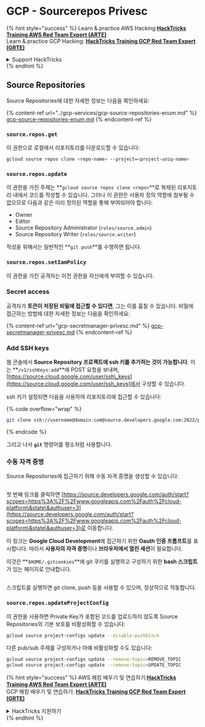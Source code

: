 # GCP - Sourcerepos Privesc

{% hint style="success" %}
Learn & practice AWS Hacking:<img src="../../../.gitbook/assets/image (1) (1) (1) (1).png" alt="" data-size="line">[**HackTricks Training AWS Red Team Expert (ARTE)**](https://training.hacktricks.xyz/courses/arte)<img src="../../../.gitbook/assets/image (1) (1) (1) (1).png" alt="" data-size="line">\
Learn & practice GCP Hacking: <img src="../../../.gitbook/assets/image (2) (1).png" alt="" data-size="line">[**HackTricks Training GCP Red Team Expert (GRTE)**<img src="../../../.gitbook/assets/image (2) (1).png" alt="" data-size="line">](https://training.hacktricks.xyz/courses/grte)

<details>

<summary>Support HackTricks</summary>

* Check the [**subscription plans**](https://github.com/sponsors/carlospolop)!
* **Join the** 💬 [**Discord group**](https://discord.gg/hRep4RUj7f) or the [**telegram group**](https://t.me/peass) or **follow** us on **Twitter** 🐦 [**@hacktricks\_live**](https://twitter.com/hacktricks_live)**.**
* **Share hacking tricks by submitting PRs to the** [**HackTricks**](https://github.com/carlospolop/hacktricks) and [**HackTricks Cloud**](https://github.com/carlospolop/hacktricks-cloud) github repos.

</details>
{% endhint %}

## Source Repositories

Source Repositories에 대한 자세한 정보는 다음을 확인하세요:

{% content-ref url="../gcp-services/gcp-source-repositories-enum.md" %}
[gcp-source-repositories-enum.md](../gcp-services/gcp-source-repositories-enum.md)
{% endcontent-ref %}

### `source.repos.get`

이 권한으로 로컬에서 리포지토리를 다운로드할 수 있습니다:
```bash
gcloud source repos clone <repo-name> --project=<project-uniq-name>
```
### `source.repos.update`

이 권한을 가진 주체는 **`gcloud source repos clone <repo>`**로 복제된 리포지토리 내에서 코드를 작성할 수 있습니다. 그러나 이 권한은 사용자 정의 역할에 첨부될 수 없으므로 다음과 같은 미리 정의된 역할을 통해 부여되어야 합니다:

* Owner
* Editor
* Source Repository Administrator (`roles/source.admin`)
* Source Repository Writer (`roles/source.writer`)

작성을 위해서는 일반적인 **`git push`**를 수행하면 됩니다.

### `source.repos.setIamPolicy`

이 권한을 가진 공격자는 이전 권한을 자신에게 부여할 수 있습니다.

### Secret access

공격자가 **토큰이 저장된 비밀에 접근할 수 있다면**, 그는 이를 훔칠 수 있습니다. 비밀에 접근하는 방법에 대한 자세한 정보는 다음을 확인하세요:

{% content-ref url="gcp-secretmanager-privesc.md" %}
[gcp-secretmanager-privesc.md](gcp-secretmanager-privesc.md)
{% endcontent-ref %}

### Add SSH keys

웹 콘솔에서 **Source Repository 프로젝트에 ssh 키를 추가하는 것이 가능합니다**. 이는 **`/v1/sshKeys:add`**에 POST 요청을 보내며, [https://source.cloud.google.com/user/ssh\_keys](https://source.cloud.google.com/user/ssh_keys)에서 구성할 수 있습니다.

ssh 키가 설정되면 다음을 사용하여 리포지토리에 접근할 수 있습니다:

{% code overflow="wrap" %}
```bash
git clone ssh://username@domain.com@source.developers.google.com:2022/p/<proj-name>/r/<repo-name>
```
{% endcode %}

그리고 나서 **`git`** 명령어를 평소처럼 사용합니다.

### 수동 자격 증명

Source Repositories에 접근하기 위해 수동 자격 증명을 생성할 수 있습니다:

<figure><img src="../../../.gitbook/assets/image (324).png" alt=""><figcaption></figcaption></figure>

첫 번째 링크를 클릭하면 [https://source.developers.google.com/auth/start?scopes=https%3A%2F%2Fwww.googleapis.com%2Fauth%2Fcloud-platform\&state\&authuser=3](https://source.developers.google.com/auth/start?scopes=https%3A%2F%2Fwww.googleapis.com%2Fauth%2Fcloud-platform\&state\&authuser=3)로 이동합니다.

이 링크는 **Google Cloud Development**에 접근하기 위한 **Oauth 인증 프롬프트**를 표시합니다. 따라서 **사용자의 자격 증명**이나 **브라우저에서 열린 세션**이 필요합니다.

이것은 **`$HOME/.gitcookies`**에 git 쿠키를 실행하고 구성하기 위한 **bash 스크립트**가 있는 페이지로 안내합니다.

<figure><img src="../../../.gitbook/assets/image (323).png" alt=""><figcaption></figcaption></figure>

스크립트를 실행하면 git clone, push 등을 사용할 수 있으며, 정상적으로 작동합니다.

### `source.repos.updateProjectConfig`

이 권한을 사용하면 Private Key가 포함된 코드를 업로드하지 않도록 Source Repositories의 기본 보호를 비활성화할 수 있습니다:
```bash
gcloud source project-configs update --disable-pushblock
```
다른 pub/sub 주제를 구성하거나 아예 비활성화할 수도 있습니다:
```bash
gcloud source project-configs update --remove-topic=REMOVE_TOPIC
gcloud source project-configs update --remove-topic=UPDATE_TOPIC
```
{% hint style="success" %}
AWS 해킹 배우기 및 연습하기:<img src="../../../.gitbook/assets/image (1) (1) (1) (1).png" alt="" data-size="line">[**HackTricks Training AWS Red Team Expert (ARTE)**](https://training.hacktricks.xyz/courses/arte)<img src="../../../.gitbook/assets/image (1) (1) (1) (1).png" alt="" data-size="line">\
GCP 해킹 배우기 및 연습하기: <img src="../../../.gitbook/assets/image (2) (1).png" alt="" data-size="line">[**HackTricks Training GCP Red Team Expert (GRTE)**<img src="../../../.gitbook/assets/image (2) (1).png" alt="" data-size="line">](https://training.hacktricks.xyz/courses/grte)

<details>

<summary>HackTricks 지원하기</summary>

* [**구독 계획**](https://github.com/sponsors/carlospolop) 확인하기!
* **💬 [**Discord 그룹**](https://discord.gg/hRep4RUj7f) 또는 [**텔레그램 그룹**](https://t.me/peass)에 참여하거나 **Twitter** 🐦 [**@hacktricks\_live**](https://twitter.com/hacktricks_live)**를 팔로우하세요.**
* **[**HackTricks**](https://github.com/carlospolop/hacktricks) 및 [**HackTricks Cloud**](https://github.com/carlospolop/hacktricks-cloud) 깃허브 리포지토리에 PR을 제출하여 해킹 트릭을 공유하세요.**

</details>
{% endhint %}
